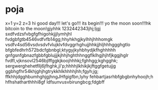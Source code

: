 # poja
x=1
y=2
z=3
hi
good day!!!
let's go!!!
its begin!!!
yo the moon soon!!!hk
bitcoin to the moon!gjyhhk
1232442343jhj;ljgj
sxdfvdzsfvbgfgfhigohkjjjlymhjhl
fvdgbfgtb4546vdfvfb14gg;hhyhkhgjkylhhjhhhomgk
vsdfv4sd56vsdvsdvfvlujklvfdvggrhghujjhhkjjhljhhhggghgtlo
bfgbfedhrh572bdcfgbnbgl;ktygyjkyhbhydjkfhghhhhh
 gnfgsnfgbnazfgbbfgblujjjkjhhjhghthhnggflklhgjhjhfjkggjhglr
fvdfl,vjknsovl2546bjlffggkjkoojhhhkj;fghhgg;kghgghk;
sergwerghehetfllj6jfhghk,jl'p;hhhhjlkhikjkjftggfgetujjg
ggbhgfhr54khjghjhgtrykkhlkhhhhjhh;fgyh;jg;
ffkhhjdgghbumhghjgjhngJHfgigfbn,lyhy
fehbartjasrhbfgbgbnhyhoojh;h
hfhshatharthhhi8gf
ldfsunvusvbirungbcg;fdgbff
